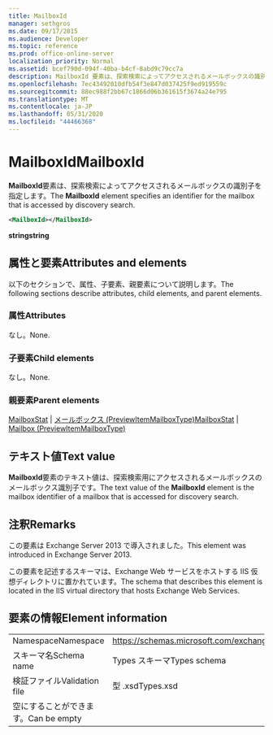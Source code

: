 ```yaml
---
title: MailboxId
manager: sethgros
ms.date: 09/17/2015
ms.audience: Developer
ms.topic: reference
ms.prod: office-online-server
localization_priority: Normal
ms.assetid: bcef790d-094f-40ba-b4cf-8abd9c79cc7a
description: MailboxId 要素は、探索検索によってアクセスされるメールボックスの識別子を指定します。
ms.openlocfilehash: 7ec43492010dfb54f3e847d037425f9ed919559c
ms.sourcegitcommit: 88ec988f2bb67c1866d06b361615f3674a24e795
ms.translationtype: MT
ms.contentlocale: ja-JP
ms.lasthandoff: 05/31/2020
ms.locfileid: "44466368"
---
```

# <a name="mailboxid"></a><span data-ttu-id="583a0-103">MailboxId</span><span class="sxs-lookup"><span data-stu-id="583a0-103">MailboxId</span></span>

<span data-ttu-id="583a0-104">**MailboxId**要素は、探索検索によってアクセスされるメールボックスの識別子を指定します。</span><span class="sxs-lookup"><span data-stu-id="583a0-104">The **MailboxId** element specifies an identifier for the mailbox that is accessed by discovery search.</span></span> 
  
```XML
<MailboxId></MailboxId>
```

<span data-ttu-id="583a0-105">**string**</span><span class="sxs-lookup"><span data-stu-id="583a0-105">**string**</span></span>

## <a name="attributes-and-elements"></a><span data-ttu-id="583a0-106">属性と要素</span><span class="sxs-lookup"><span data-stu-id="583a0-106">Attributes and elements</span></span>

<span data-ttu-id="583a0-107">以下のセクションで、属性、子要素、親要素について説明します。</span><span class="sxs-lookup"><span data-stu-id="583a0-107">The following sections describe attributes, child elements, and parent elements.</span></span>
  
### <a name="attributes"></a><span data-ttu-id="583a0-108">属性</span><span class="sxs-lookup"><span data-stu-id="583a0-108">Attributes</span></span>

<span data-ttu-id="583a0-109">なし。</span><span class="sxs-lookup"><span data-stu-id="583a0-109">None.</span></span>
  
### <a name="child-elements"></a><span data-ttu-id="583a0-110">子要素</span><span class="sxs-lookup"><span data-stu-id="583a0-110">Child elements</span></span>

<span data-ttu-id="583a0-111">なし。</span><span class="sxs-lookup"><span data-stu-id="583a0-111">None.</span></span>
  
### <a name="parent-elements"></a><span data-ttu-id="583a0-112">親要素</span><span class="sxs-lookup"><span data-stu-id="583a0-112">Parent elements</span></span>

<span data-ttu-id="583a0-113">[MailboxStat](mailboxstat.md)  | [メールボックス (PreviewItemMailboxType)](mailbox-previewitemmailboxtype.md)</span><span class="sxs-lookup"><span data-stu-id="583a0-113">[MailboxStat](mailboxstat.md) | [Mailbox (PreviewItemMailboxType)](mailbox-previewitemmailboxtype.md)</span></span>
  
## <a name="text-value"></a><span data-ttu-id="583a0-114">テキスト値</span><span class="sxs-lookup"><span data-stu-id="583a0-114">Text value</span></span>

<span data-ttu-id="583a0-115">**MailboxId**要素のテキスト値は、探索検索用にアクセスされるメールボックスのメールボックス識別子です。</span><span class="sxs-lookup"><span data-stu-id="583a0-115">The text value of the **MailboxId** element is the mailbox identifier of a mailbox that is accessed for discovery search.</span></span> 
  
## <a name="remarks"></a><span data-ttu-id="583a0-116">注釈</span><span class="sxs-lookup"><span data-stu-id="583a0-116">Remarks</span></span>

<span data-ttu-id="583a0-117">この要素は Exchange Server 2013 で導入されました。</span><span class="sxs-lookup"><span data-stu-id="583a0-117">This element was introduced in Exchange Server 2013.</span></span>
  
<span data-ttu-id="583a0-118">この要素を記述するスキーマは、Exchange Web サービスをホストする IIS 仮想ディレクトリに置かれています。</span><span class="sxs-lookup"><span data-stu-id="583a0-118">The schema that describes this element is located in the IIS virtual directory that hosts Exchange Web Services.</span></span>
  
## <a name="element-information"></a><span data-ttu-id="583a0-119">要素の情報</span><span class="sxs-lookup"><span data-stu-id="583a0-119">Element information</span></span>

|||
|:-----|:-----|
|<span data-ttu-id="583a0-120">Namespace</span><span class="sxs-lookup"><span data-stu-id="583a0-120">Namespace</span></span>  <br/> |https://schemas.microsoft.com/exchange/services/2006/types  <br/> |
|<span data-ttu-id="583a0-121">スキーマ名</span><span class="sxs-lookup"><span data-stu-id="583a0-121">Schema name</span></span>  <br/> |<span data-ttu-id="583a0-122">Types スキーマ</span><span class="sxs-lookup"><span data-stu-id="583a0-122">Types schema</span></span>  <br/> |
|<span data-ttu-id="583a0-123">検証ファイル</span><span class="sxs-lookup"><span data-stu-id="583a0-123">Validation file</span></span>  <br/> |<span data-ttu-id="583a0-124">型 .xsd</span><span class="sxs-lookup"><span data-stu-id="583a0-124">Types.xsd</span></span>  <br/> |
|<span data-ttu-id="583a0-125">空にすることができます。</span><span class="sxs-lookup"><span data-stu-id="583a0-125">Can be empty</span></span>  <br/> ||
   

